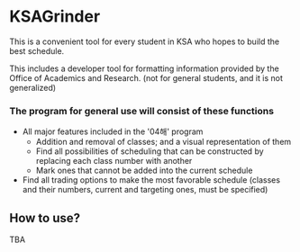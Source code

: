 # KSAGrinder
This is a convenient tool for every student in KSA who hopes to build the best schedule.

This includes a developer tool for formatting information provided by the Office of Academics and Research. (not for general students, and it is not generalized)

### The program for general use will consist of these functions
* All major features included in the '04해' program
  * Addition and removal of classes; and a visual representation of them
  * Find all possibilities of scheduling that can be constructed by replacing each class number with another
  * Mark ones that cannot be added into the current schedule
* Find all trading options to make the most favorable schedule (classes and their numbers, current and targeting ones, must be specified)

## How to use?
TBA
